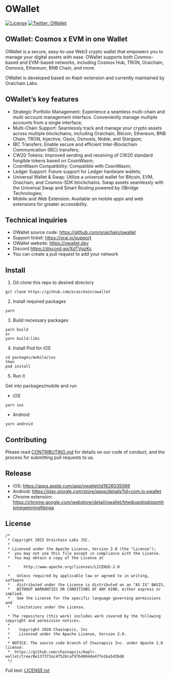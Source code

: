 # OWallet

[![License](https://img.shields.io/badge/License-Apache%202.0-blue.svg)](https://github.com/oraichain/owallet/blob/master/LICENSE.txt)
[![Twitter: OWallet](https://img.shields.io/twitter/follow/oraichain.svg?style=social)](https://twitter.com/oraichain)

## OWallet: Cosmos x EVM in one Wallet
OWallet is a secure, easy-to-use Web3 crypto wallet that empowers you to manage your digital assets with ease. OWallet supports both Cosmos-based and EVM-based networks, including Cosmos Hub, TRON, Oraichain, Osmosis, Ethereum, BNB Chain, and more.

OWallet is developed based on Keplr extension and currently maintained by Oraichain Labs.

## OWallet’s key features
 - Strategic Portfolio Management: Experience a seamless multi-chain and multi-account management interface. Conveniently manage multiple accounts from a single interface;
 - Multi-Chain Support: Seamlessly track and manage your crypto assets across multiple blockchains, including Oraichain, Bitcoin, Ethereum, BNB Chain, TRON, Injective, Oasis, Osmosis, Noble, and Stargaze;
 - IBC Transfers: Enable secure and efficient Inter-Blockchain Communication (IBC) transfers;
 - CW20 Tokens: Improved sending and receiving of CW20 standard fungible tokens based on CosmWasm;
 - CosmWasm Compatibility: Compatible with CosmWasm;
 - Ledger Support: Future support for Ledger hardware wallets;
 - Universal Wallet & Swap: Utilize a universal wallet for Bitcoin, EVM, Oraichain, and Cosmos-SDK blockchains. Swap assets seamlessly with the Universal Swap and Smart Routing powered by OBridge Technologies;
 - Mobile and Web Extension: Available on mobile apps and web extensions for greater accessibility.


## Technical inquiries
- OWallet source code: https://github.com/oraichain/owallet
- Support ticket: https://orai.io/support
- OWallet website: https://owallet.dev
- Discord https://discord.gg/XdTVgzKc
- You can create a pull request to add your network

## Install
1. Git clone this repo to desired directory

```shell
git clone https://github.com/oraichain/owallet
```

2. Install required packages

```shell
yarn
```

3. Build necessary packages

```shell
yarn build 
or
yarn build:libs
```

4. Install Pod for iOS

```shell
cd packages/mobile/ios 
then
pod install
```

5. Run it

Get into packages/mobile and run
- iOS
```shell
yarn ios
```

- Android
```shell
yarn android
```

## Contributing
Please read [CONTRIBUTING.md](CONTRIBUTING.md) for details on our code of conduct, and the process for submitting pull requests to us.

## Release
- iOS: https://apps.apple.com/app/owallet/id1626035069
- Android: https://play.google.com/store/apps/details?id=com.io.owallet 
- Chrome extension: https://chrome.google.com/webstore/detail/owallet/hhejbopdnpbjgomhpmegemnjogflenga

## License
```shell
/*
 * Copyright 2022 Oraichain Labs JSC.
 *
 * Licensed under the Apache License, Version 2.0 (the "License");
 *  you may not use this file except in compliance with the License.
 *  You may obtain a copy of the License at

 *      http://www.apache.org/licenses/LICENSE-2.0

 *   Unless required by applicable law or agreed to in writing, software
 *   distributed under the License is distributed on an "AS IS" BASIS,
 *   WITHOUT WARRANTIES OR CONDITIONS OF ANY KIND, either express or implied.
 *   See the License for the specific language governing permissions and
 *   limitations under the License.
 
 * The repository (this work) includes work covered by the following copyright and permission notices:
 *
 *    Copyright 2020 Chainapsis, Inc
 *    Licensed under the Apache License, Version 2.0.
 * 
 * NOTICE: The source code branch of Chainapsis Inc. under Apache 2.0 license:
 *  https://github.com/chainapsis/keplr-wallet/tree/0e137373ac4f526caf97b4694de47fe1ba543bd8
 */
```
Full text: [LICENSE.txt](LICENSE.txt)